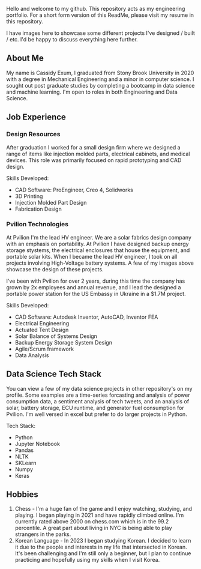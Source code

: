Hello and welcome to my github. This repository acts as my engineering portfolio. For a short form version of this ReadMe, please visit my resume in this repository.

I have images here to showcase some different projects I've designed / built / etc. I'd be happy to discuss everything here further.

## About Me

My name is Cassidy Exum, I graduated from Stony Brook University in 2020 with a degree in Mechanical Engineering and a minor in computer science. I sought out post graduate studies by completing a bootcamp in data science and machine learning. I'm open to roles in both Engineering and Data Science.

## Job Experience

### Design Resources

After graduation I worked for a small design firm where we designed a range of items like injection molded parts, electrical cabinets, and medical devices. This role was primarily focused on rapid prototyping and CAD design. 

Skills Developed: 
* CAD Software: ProEngineer, Creo 4, Solidworks
* 3D Printing
* Injection Molded Part Design
* Fabrication Design 

### Pvilion Technologies

At Pvilion I'm the lead HV engineer. We are a solar fabrics design company with an emphasis on portability. At Pvilion I have designed backup energy storage stystems, the electrical enclosures that house the equipment, and portable solar kits. When I became the lead HV engineer, I took on all projects involving High-Voltage battery systems. A few of my images above showcase the design of these projects.

I've been with Pvilion for over 2 years, during this time the company has grown by 2x employees and annual revenue, and I lead the designed a portable power station for the US Embassy in Ukraine in a $1.7M project.

Skills Developed:
* CAD Software: Autodesk Inventor, AutoCAD, Inventor FEA
* Electrical Engineering
* Actuated Tent Design
* Solar Balance of Systems Design
* Backup Energy Storage System Design
* Agile/Scrum framework
* Data Analysis

## Data Science Tech Stack

You can view a few of my data science projects in other repository's on my profile. Some examples are a time-series forcasting and analysis of power consumption data, a sentiment analysis of tech tweets, and an analysis of solar, battery storage, ECU runtime, and generator fuel consumption for Pvilion. I'm well versed in excel but prefer to do larger projects in Python.

Tech Stack:
* Python
* Jupyter Notebook
* Pandas
* NLTK
* SKLearn
* Numpy
* Keras

## Hobbies

1. Chess - I'm a huge fan of the game and I enjoy watching, studying, and playing. I began playing in 2021 and have rapidly climbed online. I'm currently rated above 2000 on chess.com which is in the 99.2 percentile. A great part about living in NYC is being able to play strangers in the parks.
2. Korean Language - In 2023 I began studying Korean. I decided to learn it due to the people and interests in my life that intersected in Korean. It's been challenging and I'm still only a beginner, but I plan to continue practicing and hopefully using my skills when I visit Korea.



